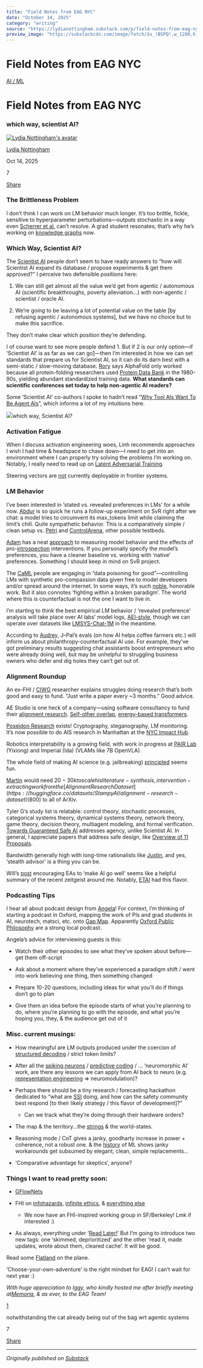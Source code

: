 ```yaml
---
title: "Field Notes from EAG NYC"
date: "October 14, 2025"
category: "writing"
source: "https://lydianottingham.substack.com/p/field-notes-from-eag-nyc"
preview_image: "https://substackcdn.com/image/fetch/$s_!BSPQ!,w_1200,h_600,c_fill,f_jpg,q_auto:good,fl_progressive:steep,g_auto/https%3A%2F%2Fsubstack-post-media.s3.amazonaws.com%2Fpublic%2Fimages%2Fa5426cb4-01fa-4c6a-8327-b77317259920_1024x1024.png"
---
```


# Field Notes from EAG NYC

[AI / ML](https://lydianottingham.substack.com/s/posts-about-ai/?utm_source=substack&utm_medium=menu)

# Field Notes from EAG NYC

### which way, scientist AI?

[![Lydia Nottingham's avatar](https://substackcdn.com/image/fetch/$s_!vtly!,w_36,h_36,c_fill,f_auto,q_auto:good,fl_progressive:steep/https%3A%2F%2Fsubstack-post-media.s3.amazonaws.com%2Fpublic%2Fimages%2F00b9f6ba-3b98-4eab-af7a-8b677e3d2c62_1126x1126.jpeg)](https://substack.com/@lydianottingham)

[Lydia Nottingham](https://substack.com/@lydianottingham)

Oct 14, 2025

7

[](https://lydianottingham.substack.com/p/field-notes-from-eag-nyc/comments)

[Share](javascript:void\(0\))

### The Brittleness Problem

I don’t think I can work on LM behavior much longer. It’s too brittle, fickle, sensitive to hyperparameter perturbations—outputs stochastic in a way even [Scherrer et al.](https://arxiv.org/abs/2307.14324) can’t resolve. A grad student resonates; that’s why he’s working on [knowledge graphs](https://arxiv.org/abs/2307.07697) now.

### Which Way, Scientist AI?

The [Scientist AI](https://arxiv.org/abs/2502.15657) people don’t seem to have ready answers to “how will Scientist AI expand its database / propose experiments & get them approved?” I perceive two defensible positions here:

  1. We can still get almost all the value we’d get from agentic / autonomous AI (scientific breakthroughs, poverty alleviation…) with non-agentic / scientist / oracle AI.

  2. We’re going to be leaving a lot of potential value on the table [by refusing agentic / autonomous systems], but we have no choice but to make this sacrifice.




They don’t make clear which position they’re defending.

I of course want to see more people defend 1. But if 2 is our only option—if ‘Scientist AI’ is as far as we can go[1](https://lydianottingham.substack.com/p/field-notes-from-eag-nyc#footnote-1-176117030)—then I’m interested in how we can set standards that prepare us for Scientist AI, so it can do its darn best with a semi-static / slow-moving database. [Rory](https://www.rory.bio/) says AlphaFold only worked because all protein-folding researchers used [Protein Data Bank](https://www.rcsb.org/) in the 1980-90s, yielding abundant standardized training data. **What standards can scientific conferences set today to help non-agentic AI readers?**

Some ‘Scientist AI’ co-authors I spoke to hadn’t read “[Why Tool AIs Want To Be Agent AIs](https://gwern.net/tool-ai)”, which informs a lot of my intuitions here.

[![](images/field-notes-from-eag-nyc_img_02.png)](https://substackcdn.com/image/fetch/$s_!BSPQ!,f_auto,q_auto:good,fl_progressive:steep/https%3A%2F%2Fsubstack-post-media.s3.amazonaws.com%2Fpublic%2Fimages%2Fa5426cb4-01fa-4c6a-8327-b77317259920_1024x1024.png)which way, Scientist AI?

### Activation Fatigue

When I discuss activation engineering woes, Linh recommends approaches I wish I had time & headspace to chase down—I need to get into an environment where I can properly try solving the problems I’m working on. Notably, I really need to read up on [Latent Adversarial Training](https://arxiv.org/abs/2407.15549).

Steering vectors are [not](https://arxiv.org/abs/2505.03189) currently deployable in frontier systems.

### LM Behavior

I’ve been interested in ‘stated vs. revealed preferences in LMs’ for a while now. [Abdur](https://abdur-raheem.com/) is so quick he runs a follow-up experiment on SvR right after we chat: a model tries to circumvent its max_tokens limit while claiming the limit’s chill. Quite sympathetic behavior. This is a comparatively simple / clean setup vs. [Petri](https://www.anthropic.com/research/petri-open-source-auditing) and [ControlArena](https://control-arena.aisi.org.uk/), other possible testbeds.

[Adam](https://thatadammorris.com/) has a neat [approach](https://arxiv.org/abs/2505.17120) to measuring model behavior and the effects of pro-[introspection](https://arxiv.org/abs/2410.13787) interventions. If you personally specify the model’s preferences, you have a cleaner baseline vs. working with ‘native’ preferences. Something I should keep in mind on SvR project.

The [CaML](https://www.compassionml.com/) people are engaging in “data poisoning for good”—controlling LMs with synthetic pro-compassion data given free to model developers and/or spread around the internet. In some ways, it’s such [noble](https://x.com/boops_u/status/1976656590569881811), honorable work. But it also connotes ‘fighting within a broken paradigm’. The world where this is counterfactual is not the one I want to live in.

I’m starting to think the best empirical LM behavior / ‘revealed preference’ analysis will take place over AI labs’ model logs, [AEI-style](https://www.anthropic.com/economic-index), though we can operate over datasets like [LMSYS-Chat-1M](https://huggingface.co/datasets/lmsys/lmsys-chat-1m) in the meantime. 

According to [Audre](https://www.povertyactionlab.org/person/lorvo)y, J–Pal’s evals (on how AI helps coffee farmers etc.) will inform us about philanthropy-counterfactual AI use. For example, they’ve got preliminary results suggesting chat assistants boost entrepreneurs who were already doing well, but may be unhelpful to struggling business owners who defer and dig holes they can’t get out of.

### Alignment Roundup

An ex-FHI / [CIWG](https://causalincentives.com/) researcher explains struggles doing research that’s both good and easy to fund. “Just write a paper every ~3 months.” Good advice.

AE Studio is one heck of a company—using software consultancy to fund their [alignment research](https://ai-alignment.ae.studio/). [Self-other overlap](https://www.lesswrong.com/posts/hzt9gHpNwA2oHtwKX/self-other-overlap-a-neglected-approach-to-ai-alignment), [energy-based transformers](https://arxiv.org/abs/2507.02092).

[Poseidon Research](https://poseidonresearch.org/) exists! Cryptography, steganography, LM monitoring. It’s now possible to do AIS research in Manhattan at the [NYC Impact Hub](https://www.nycimpacthub.org/).

Robotics interpretability is a growing field, with work in progress at [PAIR Lab](https://www.pair.toronto.edu/) (Yixiong) and Imperial (Ida) (VLAMs like 7B OpenVLA). 

The whole field of making AI science (e.g. jailbreaking) [principled](https://arxiv.org/abs/2501.11183) seems fun.

[Martin](https://www.linkedin.com/in/martinleitgab/) would need $20-30k to scale his literature-synthesis, intervention-extracting work from the [Alignment Research Dataset](https://huggingface.co/datasets/StampyAI/alignment-research-dataset) ($800) to all of ArXiv.

Tyler G’s study list is relatable: control theory, stochastic processes, categorical systems theory, dynamical systems theory, network theory, game theory, decision theory, multiagent modeling, and formal verification. [Towards Guaranteed Safe AI](https://arxiv.org/abs/2405.06624) addresses agency, unlike Scientist AI. In general, I appreciate papers that address safe design, like [Overview of 11 Proposals](https://arxiv.org/abs/2012.07532).

Bandwidth generally high with long-time rationalists like [Justin](https://www.lesswrong.com/users/justinshovelain), and yes, ‘stealth advisor’ is a thing you can be.

Will’s [post](https://willmacaskill.substack.com/p/effective-altruism-in-the-age-of) encouraging EAs to ‘make AI go well’ seems like a helpful summary of the recent zeitgeist around me. Notably, [ETAI](https://digitaleconomy.stanford.edu/etai-course/) had this flavor. 

### Podcasting Tips

I hear all about podcast design from [Angela](https://angelatan.ca/)! For context, I’m thinking of starting a podcast in Oxford, mapping the work of PIs and grad students in AI, neurotech, matsci, etc. onto [Gap Map](https://www.gap-map.org/). Apparently [Oxford Public Philosophy](https://www.oxfordpublicphilosophy.com/) are a strong local podcast.

Angela’s advice for interviewing guests is this:

  * Watch their other episodes to see what they’ve spoken about before—get them off-script

  * Ask about a moment where they’ve experienced a paradigm shift / went into work believing one thing, then something changed

  * Prepare 10-20 questions, including ideas for what you’ll do if things don’t go to plan

  * Give them an idea before the episode starts of what you’re planning to do, where you’re planning to go with the episode, and what you’re hoping you, they, & the audience get out of it




### **Misc. current musings:**

  * How meaningful are LM outputs produced under the coercion of [structured decoding](https://www.bentoml.com/blog/structured-decoding-in-vllm-a-gentle-introduction) / strict token limits?

  * After all the [spiking neurons](https://igi-web.tugraz.at/PDF/85a.pdf) / [predictive coding](https://arxiv.org/abs/2202.09467) / … ‘neuromorphic AI’ work, are there any lessons we can apply from AI back to neuro (e.g. [representation engineering](https://arxiv.org/abs/2310.01405) ⇒ neuromodulation)?

  * Perhaps there should be a tiny research / forecasting hackathon dedicated to “what are [SSI](https://ssi.inc/) doing, and how can the safety community best respond [to their likely strategy / this flavor of development]?”

    * Can we track what they’re doing through their hardware orders?

  * The map & the territory…the [strings](https://github.com/centerforaisafety/emergent-values/blob/main/utility_analysis/shared_options/options_hierarchical.json) & the world-states. 

  * Reasoning mode / CoT gives a janky, goodharty increase in power + coherence, not a robust one. & the [history](https://lydianottingham.substack.com/p/9030-ml-reading-group-retrospective) of ML shows janky workarounds get subsumed by elegant, clean, simple replacements…

  * ‘Comparative advantage for skeptics’, anyone?




### **Things I want to read pretty soon:**

  * [GFlowNets](https://arxiv.org/abs/2111.09266)

  * FHI on [infohazards](https://nickbostrom.com/information-hazards.pdf), [infinite ethics](https://nickbostrom.com/ethics/infinite), & [everything else](https://www.futureofhumanityinstitute.org/)

    * We now have an FHI-inspired working group in SF/Berkeley! Lmk if interested :)

  * As always, everything under ‘[Read Later!](https://curius.app/lydia-nottingham/read-later)’ But I’m going to introduce two new tags: one ‘skimmed, deprioritized’ and the other ‘read it, made updates, wrote about them, cleared cache’. It will be good.




Read some [Flatland](https://ned.ipac.caltech.edu/level5/Abbott/paper.pdf) on the plane.

‘Choose-your-own-adventure’ is the right mindset for EAG! I can’t wait for next year :)

_With huge appreciation to Iggy, who kindly hosted me after briefly meeting at[Memoria](https://www.memoria.day/), & as ever, to the EAG Team!_

[1](https://lydianottingham.substack.com/p/field-notes-from-eag-nyc#footnote-anchor-1-176117030)

notwithstanding the cat already being out of the bag wrt agentic systems

7

[](https://lydianottingham.substack.com/p/field-notes-from-eag-nyc/comments)

[Share](javascript:void\(0\))


---

*Originally published on [Substack](https://lydianottingham.substack.com/p/field-notes-from-eag-nyc)*

